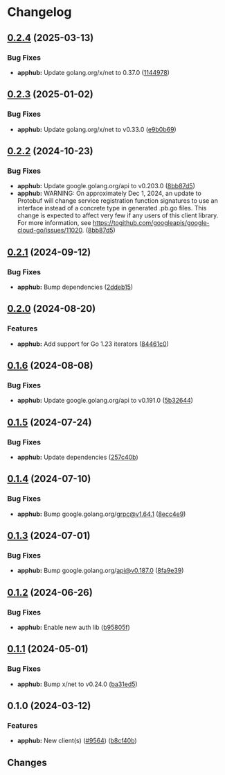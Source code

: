 # Changelog

## [0.2.4](https://github.com/googleapis/google-cloud-go/compare/apphub/v0.2.3...apphub/v0.2.4) (2025-03-13)


### Bug Fixes

* **apphub:** Update golang.org/x/net to 0.37.0 ([1144978](https://github.com/googleapis/google-cloud-go/commit/11449782c7fb4896bf8b8b9cde8e7441c84fb2fd))

## [0.2.3](https://github.com/googleapis/google-cloud-go/compare/apphub/v0.2.2...apphub/v0.2.3) (2025-01-02)


### Bug Fixes

* **apphub:** Update golang.org/x/net to v0.33.0 ([e9b0b69](https://github.com/googleapis/google-cloud-go/commit/e9b0b69644ea5b276cacff0a707e8a5e87efafc9))

## [0.2.2](https://github.com/googleapis/google-cloud-go/compare/apphub/v0.2.1...apphub/v0.2.2) (2024-10-23)


### Bug Fixes

* **apphub:** Update google.golang.org/api to v0.203.0 ([8bb87d5](https://github.com/googleapis/google-cloud-go/commit/8bb87d56af1cba736e0fe243979723e747e5e11e))
* **apphub:** WARNING: On approximately Dec 1, 2024, an update to Protobuf will change service registration function signatures to use an interface instead of a concrete type in generated .pb.go files. This change is expected to affect very few if any users of this client library. For more information, see https://togithub.com/googleapis/google-cloud-go/issues/11020. ([8bb87d5](https://github.com/googleapis/google-cloud-go/commit/8bb87d56af1cba736e0fe243979723e747e5e11e))

## [0.2.1](https://github.com/googleapis/google-cloud-go/compare/apphub/v0.2.0...apphub/v0.2.1) (2024-09-12)


### Bug Fixes

* **apphub:** Bump dependencies ([2ddeb15](https://github.com/googleapis/google-cloud-go/commit/2ddeb1544a53188a7592046b98913982f1b0cf04))

## [0.2.0](https://github.com/googleapis/google-cloud-go/compare/apphub/v0.1.6...apphub/v0.2.0) (2024-08-20)


### Features

* **apphub:** Add support for Go 1.23 iterators ([84461c0](https://github.com/googleapis/google-cloud-go/commit/84461c0ba464ec2f951987ba60030e37c8a8fc18))

## [0.1.6](https://github.com/googleapis/google-cloud-go/compare/apphub/v0.1.5...apphub/v0.1.6) (2024-08-08)


### Bug Fixes

* **apphub:** Update google.golang.org/api to v0.191.0 ([5b32644](https://github.com/googleapis/google-cloud-go/commit/5b32644eb82eb6bd6021f80b4fad471c60fb9d73))

## [0.1.5](https://github.com/googleapis/google-cloud-go/compare/apphub/v0.1.4...apphub/v0.1.5) (2024-07-24)


### Bug Fixes

* **apphub:** Update dependencies ([257c40b](https://github.com/googleapis/google-cloud-go/commit/257c40bd6d7e59730017cf32bda8823d7a232758))

## [0.1.4](https://github.com/googleapis/google-cloud-go/compare/apphub/v0.1.3...apphub/v0.1.4) (2024-07-10)


### Bug Fixes

* **apphub:** Bump google.golang.org/grpc@v1.64.1 ([8ecc4e9](https://github.com/googleapis/google-cloud-go/commit/8ecc4e9622e5bbe9b90384d5848ab816027226c5))

## [0.1.3](https://github.com/googleapis/google-cloud-go/compare/apphub/v0.1.2...apphub/v0.1.3) (2024-07-01)


### Bug Fixes

* **apphub:** Bump google.golang.org/api@v0.187.0 ([8fa9e39](https://github.com/googleapis/google-cloud-go/commit/8fa9e398e512fd8533fd49060371e61b5725a85b))

## [0.1.2](https://github.com/googleapis/google-cloud-go/compare/apphub/v0.1.1...apphub/v0.1.2) (2024-06-26)


### Bug Fixes

* **apphub:** Enable new auth lib ([b95805f](https://github.com/googleapis/google-cloud-go/commit/b95805f4c87d3e8d10ea23bd7a2d68d7a4157568))

## [0.1.1](https://github.com/googleapis/google-cloud-go/compare/apphub/v0.1.0...apphub/v0.1.1) (2024-05-01)


### Bug Fixes

* **apphub:** Bump x/net to v0.24.0 ([ba31ed5](https://github.com/googleapis/google-cloud-go/commit/ba31ed5fda2c9664f2e1cf972469295e63deb5b4))

## 0.1.0 (2024-03-12)


### Features

* **apphub:** New client(s) ([#9564](https://github.com/googleapis/google-cloud-go/issues/9564)) ([b8cf40b](https://github.com/googleapis/google-cloud-go/commit/b8cf40bcf6bd27744ce7f8f970896e68f4313f93))

## Changes
